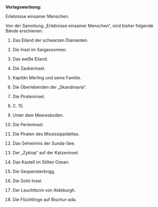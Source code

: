 __Verlagswerbung:__

 

Erlebnisse einsamer Menschen.

Von der Sammlung „Erlebnisse einsamer Menschen“, sind bisher folgende Bände
erschienen:

 

1. Das Eiland der schwarzen Diamanten.

2. Die Insel im Sargassomeer.

3. Das weiße Eiland.

4. Die Zauberinsel.

5. Kapitän Merling und seine Familie.

6. Die Überlebenden der „Skandinavia“.

7. Die Pirateninsel.

8. C. 15.

9. Unter dem Meeresboden.

10. Die Perleninsel.

11. Die Piraten des Mississippideltas.

12. Das Geheimnis der Sunda-See.

13. Der „Zyklop“ auf der Katzeninsel.

14. Das Kastell im Stillen Ozean.

15. Die Gespensterbrigg.

16. Die Gold-Insel.

17. Der Leuchtturm von Aldeburgh.

18. Die Flüchtlinge auf Bischur-ada.


